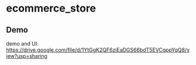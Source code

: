 # ecommerce_store

## Demo
demo and UI: https://drive.google.com/file/d/1YtGgK2QF6ziEaDGS66bdT5EVCqppYqQ8/view?usp=sharing
